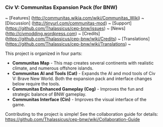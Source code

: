 ### Civ V: Communitas Expansion Pack (for BNW)

 ~ [Features] (http://communitas.wikia.com/wiki/Communitas_Wiki)
 ~ [Discussion] (http://tinyurl.com/communitas-mod)
 ~ [Support] (https://github.com/Thalassicus/cep-bnw/issues)
 ~ [News] (http://civmodding.wordpress.com)
 ~ [Credits] (https://github.com/Thalassicus/cep-bnw/wiki/Credits)
 ~ [Translations] (https://github.com/Thalassicus/cep-bnw/wiki/Translations)
 ~ 

This project is organized in four parts:

- **Communitas Map** - This map creates several continents with realistic climate, and numerous offshore islands.  
- **Communitas AI and Tools (Cat)** - Expands the AI and mod tools of Civ V: Brave New World. Both the expansion pack and interface changes below require the tools.  
- **Communitas Enhanced Gameplay (Ceg)** - Improves the fun and strategic balance of BNW gameplay.  
- **Communitas Interface (Cin)** - Improves the visual interface of the game.


Contributing to the project is simple! See the collaboration guide for details:  
https://github.com/Thalassicus/cep-bnw/wiki/Collaboration-Guide

